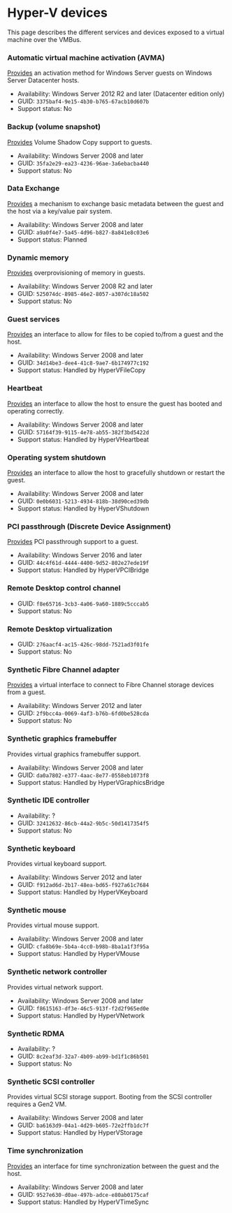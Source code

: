 # Hyper-V devices
This page describes the different services and devices exposed to a virtual machine over the VMBus.

### Automatic virtual machine activation (AVMA)
[Provides](https://learn.microsoft.com/en-us/windows-server/get-started/automatic-vm-activation) an activation method for Windows Server guests on Windows Server Datacenter hosts.  
* Availability: Windows Server 2012 R2 and later (Datacenter edition only)
* GUID: `3375baf4-9e15-4b30-b765-67acb10d607b`
* Support status: No

### Backup (volume snapshot)
[Provides](https://learn.microsoft.com/en-us/virtualization/hyper-v-on-windows/reference/integration-services#hyper-v-volume-shadow-copy-requestor) Volume Shadow Copy support to guests. 
* Availability: Windows Server 2008 and later
* GUID: `35fa2e29-ea23-4236-96ae-3a6ebacba440`
* Support status: No

### Data Exchange
[Provides](https://learn.microsoft.com/en-us/virtualization/hyper-v-on-windows/reference/integration-services#hyper-v-data-exchange-service-kvp) a mechanism to exchange basic metadata between the guest and the host via a key/value pair system.
* Availability: Windows Server 2008 and later
* GUID: `a9a0f4e7-5a45-4d96-b827-8a841e8c03e6`
* Support status: Planned

### Dynamic memory
[Provides](https://learn.microsoft.com/en-us/previous-versions/windows/it-pro/windows-server-2012-R2-and-2012/hh831766(v=ws.11)) overprovisioning of memory in guests. 
* Availability: Windows Server 2008 R2 and later
* GUID: `525074dc-8985-46e2-8057-a307dc18a502`
* Support status: No

### Guest services
[Provides](https://learn.microsoft.com/en-us/virtualization/hyper-v-on-windows/reference/integration-services#hyper-v-guest-service-interface) an interface to allow for files to be copied to/from a guest and the host.  
* Availability: Windows Server 2008 and later
* GUID: `34d14be3-dee4-41c8-9ae7-6b174977c192`
* Support status: Handled by HyperVFileCopy

### Heartbeat
[Provides](https://learn.microsoft.com/en-us/virtualization/hyper-v-on-windows/reference/integration-services#hyper-v-heartbeat-service) an interface to allow the host to ensure the guest has booted and operating correctly.  
* Availability: Windows Server 2008 and later
* GUID: `57164f39-9115-4e78-ab55-382f3bd5422d`
* Support status: Handled by HyperVHeartbeat

### Operating system shutdown
[Provides](https://learn.microsoft.com/en-us/virtualization/hyper-v-on-windows/reference/integration-services#hyper-v-guest-shutdown-service) an interface to allow the host to gracefully shutdown or restart the guest.  
* Availability: Windows Server 2008 and later
* GUID: `0e0b6031-5213-4934-818b-38d90ced39db`
* Support status: Handled by HyperVShutdown

### PCI passthrough (Discrete Device Assignment)
[Provides](https://learn.microsoft.com/en-us/windows-server/virtualization/hyper-v/deploy/deploying-graphics-devices-using-dda) PCI passthrough support to a guest.
* Availability: Windows Server 2016 and later
* GUID: `44c4f61d-4444-4400-9d52-802e27ede19f`
* Support status: Handled by HyperVPCIBridge

### Remote Desktop control channel
* GUID: `f8e65716-3cb3-4a06-9a60-1889c5cccab5`
* Support status: No

### Remote Desktop virtualization
* GUID: `276aacf4-ac15-426c-98dd-7521ad3f01fe`
* Support status: No

### Synthetic Fibre Channel adapter
[Provides](https://learn.microsoft.com/en-us/previous-versions/windows/it-pro/windows-server-2012-R2-and-2012/hh831413(v=ws.11)) a virtual interface to connect to Fibre Channel storage devices from a guest.
* Availability: Windows Server 2012 and later
* GUID: `2f9bcc4a-0069-4af3-b76b-6fd0be528cda`
* Support status: No

### Synthetic graphics framebuffer
Provides virtual graphics framebuffer support.
* Availability: Windows Server 2008 and later
* GUID: `da0a7802-e377-4aac-8e77-0558eb1073f8`
* Support status: Handled by HyperVGraphicsBridge

### Synthetic IDE controller
* Availability: ?
* GUID: `32412632-86cb-44a2-9b5c-50d1417354f5`
* Support status: No

### Synthetic keyboard
Provides virtual keyboard support.
* Availability: Windows Server 2012 and later
* GUID: `f912ad6d-2b17-48ea-bd65-f927a61c7684`
* Support status: Handled by HyperVKeyboard

### Synthetic mouse
Provides virtual mouse support.
* Availability: Windows Server 2008 and later
* GUID: `cfa8b69e-5b4a-4cc0-b98b-8ba1a1f3f95a`
* Support status: Handled by HyperVMouse

### Synthetic network controller
Provides virtual network support.
* Availability: Windows Server 2008 and later
* GUID: `f8615163-df3e-46c5-913f-f2d2f965ed0e`
* Support status: Handled by HyperVNetwork

### Synthetic RDMA
* Availability: ?
* GUID: `8c2eaf3d-32a7-4b09-ab99-bd1f1c86b501`
* Support status: No

### Synthetic SCSI controller
Provides virtual SCSI storage support. Booting from the SCSI controller requires a Gen2 VM.
* Availability: Windows Server 2008 and later
* GUID: `ba6163d9-04a1-4d29-b605-72e2ffb1dc7f`
* Support status: Handled by HyperVStorage

### Time synchronization
[Provides](https://learn.microsoft.com/en-us/virtualization/hyper-v-on-windows/reference/integration-services#hyper-v-time-synchronization-service) an interface for time synchronization between the guest and the host.
* Availability: Windows Server 2008 and later
* GUID: `9527e630-d0ae-497b-adce-e80ab0175caf`
* Support status: Handled by HyperVTimeSync
